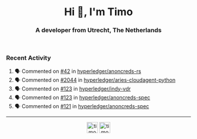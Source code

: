 <h1 align="center">Hi 👋, I'm Timo</h1>
<h3 align="center">A developer from Utrecht, The Netherlands</h3>
<br/>
<!-- https://github.com/rahuldkjain/github-profile-readme-generator --!>

<!--  <p align="left"><img src="https://github-readme-stats.vercel.app/api?username=timoglastra&show_icons=true&count_private=true&" alt="timoglastra" /></p> --!>

<!--
Github language stats
<p align="left"><img src="https://github-readme-stats.vercel.app/api/top-langs/?username=timoglastra&layout=compact" alt="timoglastra" /><p>
-->

<!-- Codestats language stats -->
<!-- <p align="left"><img src="https://codestats-readme.vercel.app/api/top-langs/?username=timoglastra&layout=compact&language_count=12" alt="timoglastra" /><p>    --!>
  
<h3>Recent Activity</h3>

<!--START_SECTION:activity-->
1. 🗣 Commented on [#42](https://github.com/hyperledger/anoncreds-rs/issues/42) in [hyperledger/anoncreds-rs](https://github.com/hyperledger/anoncreds-rs)
2. 🗣 Commented on [#2044](https://github.com/hyperledger/aries-cloudagent-python/issues/2044) in [hyperledger/aries-cloudagent-python](https://github.com/hyperledger/aries-cloudagent-python)
3. 🗣 Commented on [#123](https://github.com/hyperledger/indy-vdr/issues/123) in [hyperledger/indy-vdr](https://github.com/hyperledger/indy-vdr)
4. 🗣 Commented on [#123](https://github.com/hyperledger/anoncreds-spec/issues/123) in [hyperledger/anoncreds-spec](https://github.com/hyperledger/anoncreds-spec)
5. 🗣 Commented on [#121](https://github.com/hyperledger/anoncreds-spec/issues/121) in [hyperledger/anoncreds-spec](https://github.com/hyperledger/anoncreds-spec)
<!--END_SECTION:activity-->

---

<p align="center">
<a href="https://twitter.com/timoglastra" target="blank"><img align="center" src="https://cdn.jsdelivr.net/npm/simple-icons@3.0.1/icons/twitter.svg" alt="timoglastra" height="30" width="30" /></a>
<a href="https://linkedin.com/in/timoglastra" target="blank"><img align="center" src="https://cdn.jsdelivr.net/npm/simple-icons@3.0.1/icons/linkedin.svg" alt="timoglastra" height="30" width="30" /></a>
</p>



